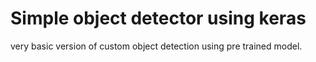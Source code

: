 # Simple object detector using keras
very basic version of custom object detection using pre trained model.
